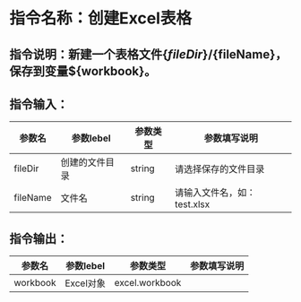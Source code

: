 # 指令名称：创建Excel表格
## 指令说明：新建一个表格文件$\{fileDir\}/$\{fileName\}，保存到变量$\{workbook\}。
## 指令输入：

 | 参数名 | 参数lebel | 参数类型 | 参数填写说明 | 
 | ------------- | ------------- | ------------- | ------------- |
 | fileDir | 创建的文件目录 | string | 请选择保存的文件目录 |
 | fileName | 文件名 | string | 请输入文件名，如：test.xlsx |


## 指令输出：

 | 参数名 | 参数lebel | 参数类型 | 参数填写说明 | 
 | ------------- | ------------- | ------------- | ------------- |
 | workbook | Excel对象 | excel.workbook |  |

	